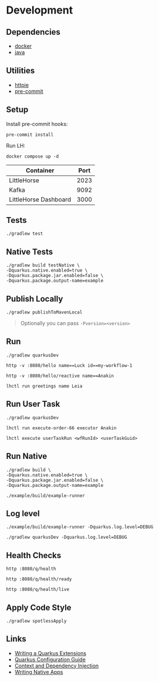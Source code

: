 # Development

## Dependencies

- [docker](https://docs.docker.com/engine/install/)
- [java](https://sdkman.io/jdks#graalce)

## Utilities

- [httpie](https://httpie.io/)
- [pre-commit](https://pre-commit.com/)

## Setup

Install pre-commit hooks:

```shell
pre-commit install
```

Run LH:

```shell
docker compose up -d
```

| Container             | Port |
|-----------------------|------|
| LittleHorse           | 2023 |
| Kafka                 | 9092 |
| LittleHorse Dashboard | 3000 |

## Tests

```shell
./gradlew test
```

## Native Tests

```shell
./gradlew build testNative \
-Dquarkus.native.enabled=true \
-Dquarkus.package.jar.enabled=false \
-Dquarkus.package.output-name=example
```

## Publish Locally

```shell
./gradlew publishToMavenLocal
```

> Optionally you can pass `-Pversion=<version>`

## Run

```shell
./gradlew quarkusDev
```

```shell
http -v :8080/hello name==Luck id==my-workflow-1
```

```shell
http -v :8080/hello/reactive name==Anakin
```

```shell
lhctl run greetings name Leia
```

## Run User Task

```shell
./gradlew quarkusDev
```

```shell
lhctl run execute-order-66 executor Anakin
```

```shell
lhctl execute userTaskRun <wfRunId> <userTaskGuid>
```

## Run Native

```shell
./gradlew build \
-Dquarkus.native.enabled=true \
-Dquarkus.package.jar.enabled=false \
-Dquarkus.package.output-name=example
```

```shell
./example/build/example-runner
```

## Log level

```shell
./example/build/example-runner -Dquarkus.log.level=DEBUG
```

```shell
./gradlew quarkusDev -Dquarkus.log.level=DEBUG
```

## Health Checks

```shell
http :8080/q/health
```

```shell
http :8080/q/health/ready
```

```shell
http :8080/q/health/live
```

## Apply Code Style

```shell
./gradlew spotlessApply
```

## Links

- [Writing a Quarkus Extensions](https://quarkus.io/guides/writing-extensions)
- [Quarkus Configuration Guide](https://quarkus.io/guides/config-reference)
- [Context and Dependency Injection](https://quarkus.io/guides/cdi-reference)
- [Writing Native Apps](https://quarkus.io/guides/writing-native-applications-tips)
